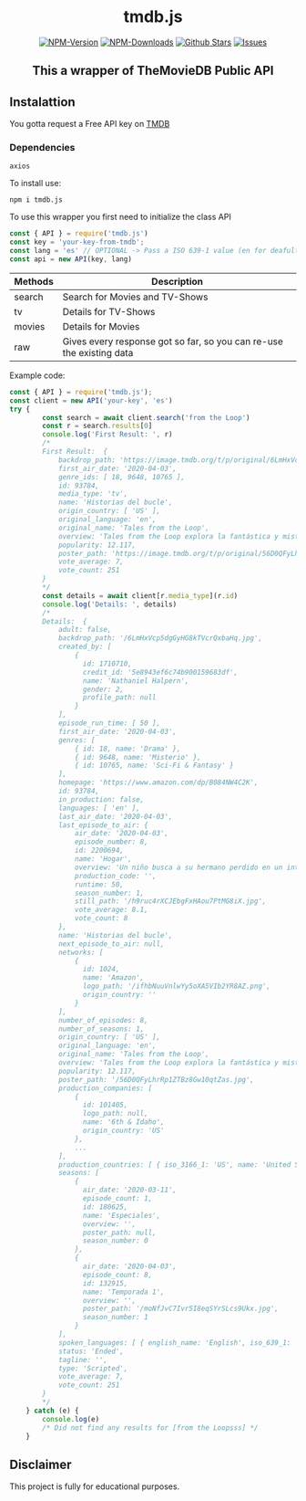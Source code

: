 <div align="center">
	<h1>tmdb.js</h1>
   <a href="https://www.npmjs.com/package/tmdb.js"><img src="https://badgen.net/npm/v/tmdb.js?color=red" alt="NPM-Version"/></a>
   <a href="https://www.npmjs.com/package/tmdb.js"><img src="https://badgen.net/npm/dt/tmdb.js?color=red" alt="NPM-Downloads"/></a>
   <a href="https://github.com/iFraan/tmdb.js"><img src="https://badgen.net/github/stars/iFraan/tmdb.js?color=green" alt="Github Stars"/></a>
   <a href="https://github.com/iFraan/tmdb.js/issues"><img src="https://badgen.net/github/issues/iFraan/tmdb.js?color=green" alt="Issues"/></a>
   <h2>This a wrapper of TheMovieDB Public API</h2>
</div>

## Instalattion
You gotta request a Free API key on [TMDB](https://developers.themoviedb.org/3/getting-started/introduction)
### Dependencies
``
axios
``

To install use:
```shell
npm i tmdb.js
```
To use this wrapper you first need to initialize the class API
```js
const { API } = require('tmdb.js')
const key = 'your-key-from-tmdb';
const lang = 'es' // OPTIONAL -> Pass a ISO 639-1 value (en for deafult)
const api = new API(key, lang)
```

| Methods | Description |
| - | - |
| search | Search for Movies and TV-Shows |
| tv | Details for TV-Shows |
| movies | Details for Movies |
| raw | Gives every response got so far, so you can re-use the existing data |

Example code:
```js
const { API } = require('tmdb.js');
const client = new API('your-key', 'es')
try {
        const search = await client.search('from the Loop')
        const r = search.results[0]
        console.log('First Result: ', r)
        /*
        First Result:  {
            backdrop_path: 'https://image.tmdb.org/t/p/original/6LmHxVcp5dgGyHG8kTVcrQxbaHq.jpg',
            first_air_date: '2020-04-03',
            genre_ids: [ 18, 9648, 10765 ],
            id: 93784,
            media_type: 'tv',
            name: 'Historias del bucle',
            origin_country: [ 'US' ],
            original_language: 'en',
            original_name: 'Tales from the Loop',
            overview: 'Tales from the Loop explora la fantástica y misteriosa ciudad y las personas que viven por encima de ‘The Loop’, una máquina construida para desbloquear y explorar los misterios del universo, haciendo posible cosas que anteriormente solo estaban relegadas a la ciencia ficción. Basada en la obra de Simon Stålenhag.',
            popularity: 12.117,
            poster_path: 'https://image.tmdb.org/t/p/original/56D0QFyLhrRp1ZTBz8Gw10qtZas.jpg',
            vote_average: 7,
            vote_count: 251
        }
        */
        const details = await client[r.media_type](r.id)
        console.log('Details: ', details)
        /* 
        Details:  {
            adult: false,
            backdrop_path: '/6LmHxVcp5dgGyHG8kTVcrQxbaHq.jpg',
            created_by: [
                {
                  id: 1710710,
                  credit_id: '5e8943ef6c74b900159683df',
                  name: 'Nathaniel Halpern',
                  gender: 2,
                  profile_path: null
                }
            ],
            episode_run_time: [ 50 ],
            first_air_date: '2020-04-03',
            genres: [
                { id: 18, name: 'Drama' },
                { id: 9648, name: 'Misterio' },
                { id: 10765, name: 'Sci-Fi & Fantasy' }
            ],
            homepage: 'https://www.amazon.com/dp/B084NW4C2K',
            id: 93784,
            in_production: false,
            languages: [ 'en' ],
            last_air_date: '2020-04-03',
            last_episode_to_air: {
            	air_date: '2020-04-03',
            	episode_number: 8,
            	id: 2200694,
            	name: 'Hogar',
            	overview: 'Un niño busca a su hermano perdido en un intento por recuperar el pasado.',
            	production_code: '',
            	runtime: 50,
            	season_number: 1,
            	still_path: '/h9ruc4rXCJEbgFxHAou7PtMG8iX.jpg',
            	vote_average: 8.1,
            	vote_count: 8
        	},
        	name: 'Historias del bucle',
        	next_episode_to_air: null,
        	networks: [
        	    {
        	      id: 1024,
        	      name: 'Amazon',
        	      logo_path: '/ifhbNuuVnlwYy5oXA5VIb2YR8AZ.png',
        	      origin_country: ''
        	    }
        	],
        	number_of_episodes: 8,
        	number_of_seasons: 1,
        	origin_country: [ 'US' ],
        	original_language: 'en',
        	original_name: 'Tales from the Loop',
        	overview: 'Tales from the Loop explora la fantástica y misteriosa ciudad y las personas 	que viven por encima de ‘The Loop’, una máquina construida para desbloquear y explorar los 	misterios del universo, haciendo posible cosas que anteriormente solo estaban relegadas a 	la ciencia ficción. Basada en la obra de Simon Stålenhag.',
        	popularity: 12.117,
        	poster_path: '/56D0QFyLhrRp1ZTBz8Gw10qtZas.jpg',
        	production_companies: [
        	    {
        	      id: 101405,
        	      logo_path: null,
        	      name: '6th & Idaho',
        	      origin_country: 'US'
        	    },
        	    ...
        	],
        	production_countries: [ { iso_3166_1: 'US', name: 'United States of America' } ],
        	seasons: [
        	    {
        	      air_date: '2020-03-11',
        	      episode_count: 1,
        	      id: 180625,
        	      name: 'Especiales',
        	      overview: '',
        	      poster_path: null,
        	      season_number: 0
        	    },
        	    {
        	      air_date: '2020-04-03',
        	      episode_count: 8,
        	      id: 132915,
        	      name: 'Temporada 1',
        	      overview: '',
        	      poster_path: '/moNfJvC7Ivr5I8eqSYrSLcs9Ukx.jpg',
        	      season_number: 1
        	    }
        	],
        	spoken_languages: [ { english_name: 'English', iso_639_1: 'en', name: 'English' } ],
        	status: 'Ended',
        	tagline: '',
        	type: 'Scripted',
        	vote_average: 7,
        	vote_count: 251
        }
        */
    } catch (e) {
        console.log(e) 
        /* Did not find any results for [from the Loopsss] */
    }
```



## Disclaimer
This project is fully for educational purposes.